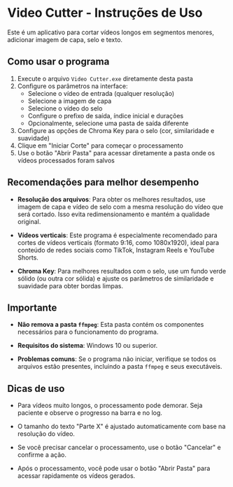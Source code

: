 # Video Cutter - Instruções de Uso

Este é um aplicativo para cortar vídeos longos em segmentos menores, adicionar imagem de capa, selo e texto.

## Como usar o programa

1. Execute o arquivo `Video Cutter.exe` diretamente desta pasta
2. Configure os parâmetros na interface:
   - Selecione o vídeo de entrada (qualquer resolução)
   - Selecione a imagem de capa
   - Selecione o vídeo do selo
   - Configure o prefixo de saída, índice inicial e durações
   - Opcionalmente, selecione uma pasta de saída diferente
3. Configure as opções de Chroma Key para o selo (cor, similaridade e suavidade)
4. Clique em "Iniciar Corte" para começar o processamento
5. Use o botão "Abrir Pasta" para acessar diretamente a pasta onde os vídeos processados foram salvos

## Recomendações para melhor desempenho

- **Resolução dos arquivos**: Para obter os melhores resultados, use imagem de capa e vídeo de selo com a mesma resolução do vídeo que será cortado. Isso evita redimensionamento e mantém a qualidade original.

- **Vídeos verticais**: Este programa é especialmente recomendado para cortes de vídeos verticais (formato 9:16, como 1080x1920), ideal para conteúdo de redes sociais como TikTok, Instagram Reels e YouTube Shorts.

- **Chroma Key**: Para melhores resultados com o selo, use um fundo verde sólido (ou outra cor sólida) e ajuste os parâmetros de similaridade e suavidade para obter bordas limpas.

## Importante

- **Não remova a pasta `ffmpeg`**: Esta pasta contém os componentes necessários para o funcionamento do programa.

- **Requisitos do sistema**: Windows 10 ou superior.

- **Problemas comuns**: Se o programa não iniciar, verifique se todos os arquivos estão presentes, incluindo a pasta `ffmpeg` e seus executáveis.

## Dicas de uso

- Para vídeos muito longos, o processamento pode demorar. Seja paciente e observe o progresso na barra e no log.

- O tamanho do texto "Parte X" é ajustado automaticamente com base na resolução do vídeo.

- Se você precisar cancelar o processamento, use o botão "Cancelar" e confirme a ação.

- Após o processamento, você pode usar o botão "Abrir Pasta" para acessar rapidamente os vídeos gerados.
